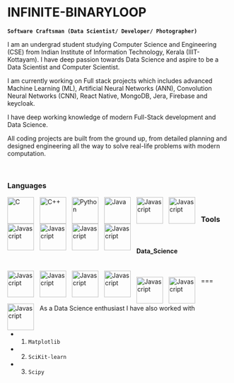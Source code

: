 # INFINITE-BINARYLOOP

**`Software Craftsman (Data Scientist/ Developer/ Photographer)`**

I am an undergrad student studying Computer Science and Engineering (CSE) from Indian Institute of Information Technology, Kerala (IIIT-Kottayam). I have deep passion towards Data Science and aspire to be a Data Scientist and Computer Scientist. 

I am currently working on Full stack projects which includes advanced Machine Learning (ML), Artificial Neural Networks (ANN), Convolution Neural Networks (CNN), React Native, MongoDB, Jera, Firebase and keycloak.

I have deep working knowledge of modern Full-Stack development and Data Science.

All coding projects are built from the ground up, from detailed planning and designed engineering all the way to solve real-life problems with modern computation. 

<br/>

 ### Languages

<img align="left" alt="C" width="60px" style="padding-right:10px;" src="https://cdn.jsdelivr.net/gh/devicons/devicon/icons/c/c-original.svg"/>

<img align="left" alt="C++" width="60px" style="padding-right:10px;" src="https://cdn.jsdelivr.net/gh/devicons/devicon/icons/cplusplus/cplusplus-original.svg"/>

<img align="left" alt="Python" width="60px" style="padding-right:10px;" src="https://cdn.jsdelivr.net/gh/devicons/devicon/icons/python/python-original.svg" />

<img align="left" alt="Java" width="60px" style="padding-right:10px;" src="https://cdn.jsdelivr.net/gh/devicons/devicon/icons/java/java-original.svg" />
 
<img align="left" alt="Javascript" width="60px" style="padding-right:10px;" src="https://cdn.jsdelivr.net/gh/devicons/devicon/icons/javascript/javascript-original.svg" />

<img align="left" alt="Javascript" width="60px" style="padding-right:10px;" src="https://cdn.jsdelivr.net/gh/devicons/devicon/icons/typescript/typescript-original.svg" />
          
<img align="left" alt="Javascript" width="60px" style="padding-right:10px;" src="https://cdn.jsdelivr.net/gh/devicons/devicon/icons/dart/dart-original.svg" />

<img align="left" alt="Javascript" width="60px" style="padding-right:10px;" src="https://cdn.jsdelivr.net/gh/devicons/devicon/icons/html5/html5-original.svg" />

<img align="left" alt="Javascript" width="60px" style="padding-right:10px;" src="https://cdn.jsdelivr.net/gh/devicons/devicon/icons/css3/css3-original.svg" />

<img align="left" alt="Javascript" width="60px" style="padding-right:10px;" src="https://cdn.jsdelivr.net/gh/devicons/devicon/icons/bash/bash-original.svg" />

<br/>

 ### Tools

<br />

 #### Data_Science

<br />

<img align="left" alt="Javascript" width="60px" style="padding-right:10px;" src="https://cdn.jsdelivr.net/gh/devicons/devicon/icons/tensorflow/tensorflow-original.svg" />


<img align="left" alt="Javascript" width="60px" style="padding-right:10px;" src="https://cdn.jsdelivr.net/gh/devicons/devicon/icons/pytorch/pytorch-original.svg" />


<img align="left" alt="Javascript" width="60px" style="padding-right:10px;" src="https://cdn.jsdelivr.net/gh/devicons/devicon/icons/numpy/numpy-original.svg" />


<img align="left" alt="Javascript" width="60px" style="padding-right:10px;" src="https://cdn.jsdelivr.net/gh/devicons/devicon/icons/pandas/pandas-original.svg" />


<img align="left" alt="Javascript" width="60px" style="padding-right:10px;" src="https://cdn.jsdelivr.net/gh/devicons/devicon/icons/rstudio/rstudio-original.svg"
/>


<img align="left" alt="Javascript" width="60px" style="padding-right:10px;" src="https://cdn.jsdelivr.net/gh/devicons/devicon/icons/matlab/matlab-original.svg" />


<img align="left" alt="Javascript" width="60px" style="padding-right:10px;" src="https://cdn.jsdelivr.net/gh/devicons/devicon/icons/jupyter/jupyter-original-wordmark.svg" />

===

<br />

 As a Data Science enthusiast I have also worked with
 * 1. `Matplotlib`
 * 2. `SciKit-learn`
 * 3. `Scipy`




          
          
          


          


          
          








